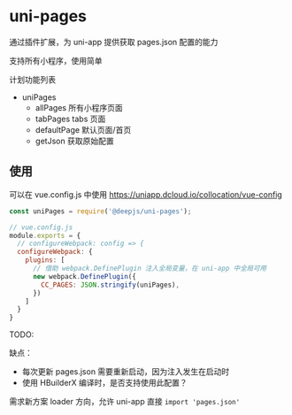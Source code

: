 # uni-pages

通过插件扩展，为 uni-app 提供获取 pages.json 配置的能力

支持所有小程序，使用简单

计划功能列表

- uniPages
  - allPages    所有小程序页面
  - tabPages    tabs 页面
  - defaultPage 默认页面/首页
  - getJson     获取原始配置

## 使用

可以在 vue.config.js 中使用 https://uniapp.dcloud.io/collocation/vue-config

```js
const uniPages = require('@deepjs/uni-pages');

// vue.config.js
module.exports = {
  // configureWebpack: config => {
  configureWebpack: {
    plugins: [
      // 借助 webpack.DefinePlugin 注入全局变量，在 uni-app 中全局可用
      new webpack.DefinePlugin({
        CC_PAGES: JSON.stringify(uniPages),
      })
    ]
  }
}
```

TODO:

缺点：

- 每次更新 pages.json 需要重新启动，因为注入发生在启动时
- 使用 HBuilderX 编译时，是否支持使用此配置？

需求新方案 loader 方向，允许 uni-app 直接 `import 'pages.json'`
